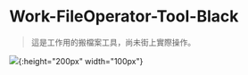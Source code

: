 # Work-FileOperator-Tool-Black
> 這是工作用的搬檔案工具，尚未街上實際操作。

![](./images/demo.gif){:height="200px" width="100px"}
